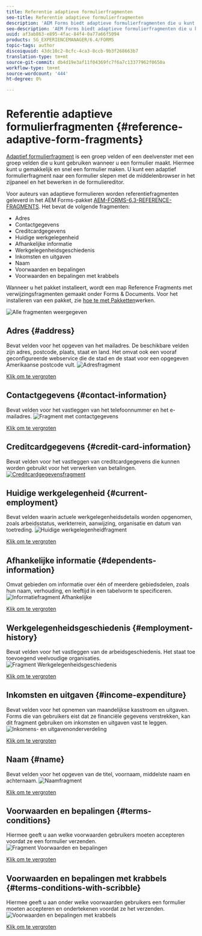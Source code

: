 ```yaml
---
title: Referentie adaptieve formulierfragmenten
seo-title: Referentie adaptieve formulierfragmenten
description: 'AEM Forms biedt adaptieve formulierfragmenten die u kunt gebruiken als elementen om snel een formulier te maken. '
seo-description: 'AEM Forms biedt adaptieve formulierfragmenten die u kunt gebruiken als elementen om snel een formulier te maken. '
uuid: af3ab863-e895-4fac-84f4-0a77a66f5094
products: SG_EXPERIENCEMANAGER/6.4/FORMS
topic-tags: author
discoiquuid: 43dc10c2-8cfc-4ca3-8ccb-9b3f268663b7
translation-type: tm+mt
source-git-commit: db4d19e3af11f04369fc7f6a7c13377962f0650a
workflow-type: tm+mt
source-wordcount: '444'
ht-degree: 0%

---
```



# Referentie adaptieve formulierfragmenten {#reference-adaptive-form-fragments}

[Adaptief formulierfragment](/help/forms/using/adaptive-form-fragments.md) is een groep velden of een deelvenster met een groep velden die u kunt gebruiken wanneer u een formulier maakt. Hiermee kunt u gemakkelijk en snel een formulier maken. U kunt een adaptief formulierfragment naar een formulier slepen met de middelenbrowser in het zijpaneel en het bewerken in de formuliereditor.

Voor auteurs van adaptieve formulieren worden referentiefragmenten geleverd in het AEM Forms-pakket [AEM-FORMS-6.3-REFERENCE-FRAGMENTS](https://www.adobeaemcloud.com/content/marketplace/marketplaceProxy.html?packagePath=/content/companies/public/adobe/packages/cq630/fd/AEM-FORMS-6.3-REFERENCE-FRAGMENTS). Het bevat de volgende fragmenten:

* Adres
* Contactgegevens
* Creditcardgegevens
* Huidige werkgelegenheid
* Afhankelijke informatie
* Werkgelegenheidsgeschiedenis
* Inkomsten en uitgaven
* Naam
* Voorwaarden en bepalingen
* Voorwaarden en bepalingen met krabbels

Wanneer u het pakket installeert, wordt een map Reference Fragments met verwijzingsfragmenten gemaakt onder Forms &amp; Documents. Voor het installeren van een pakket, zie [hoe te met Pakketten](/help/sites-administering/package-manager.md)werken.

![Alle fragmenten weergegeven](assets/ootb-frags.png)

## Adres {#address}

Bevat velden voor het opgeven van het mailadres. De beschikbare velden zijn adres, postcode, plaats, staat en land. Het omvat ook een vooraf geconfigureerde webservice die de stad en de staat voor een opgegeven Amerikaanse postcode vult.
![Adresfragment](assets/address.png)

[Klik om te vergroten](assets/address.png)

## Contactgegevens {#contact-information}

Bevat velden voor het vastleggen van het telefoonnummer en het e-mailadres.
![Fragment met contactgegevens](assets/contact-info.png)

[Klik om te vergroten](assets/contact-info-1.png)

## Creditcardgegevens {#credit-card-information}

Bevat velden voor het vastleggen van creditcardgegevens die kunnen worden gebruikt voor het verwerken van betalingen.
[ ![Creditcardgegevensfragment](assets/cc-info.png)](assets/cc-info-1.png)

## Huidige werkgelegenheid {#current-employment}

Bevat velden waarin actuele werkgelegenheidsdetails worden opgenomen, zoals arbeidsstatus, werkterrein, aanwijzing, organisatie en datum van toetreding.
![Huidige werkgelegenheidfragment](assets/current-emp.png)

[Klik om te vergroten](assets/current-emp-1.png)

## Afhankelijke informatie {#dependents-information}

Omvat gebieden om informatie over één of meerdere gebiedsdelen, zoals hun naam, verhouding, en leeftijd in een tabelvorm te specificeren.
![Informatiefragment Afhankelijke](assets/dependents-info.png)

[Klik om te vergroten](assets/dependents-info-1.png)

## Werkgelegenheidsgeschiedenis {#employment-history}

Bevat velden voor het vastleggen van de arbeidsgeschiedenis. Het staat toe toevoegend veelvoudige organisaties.
![Fragment Werkgelegenheidsgeschiedenis](assets/emp-history.png)

[Klik om te vergroten](assets/emp-history-1.png)

## Inkomsten en uitgaven {#income-expenditure}

Bevat velden voor het opnemen van maandelijkse kasstroom en uitgaven. Forms die van gebruikers eist dat ze financiële gegevens verstrekken, kan dit fragment gebruiken om inkomsten en uitgaven vast te leggen.
![Inkomens- en uitgavenonderverdeling](assets/income.png)

[Klik om te vergroten](assets/income-1.png)

## Naam {#name}

Bevat velden voor het opgeven van de titel, voornaam, middelste naam en achternaam.
![Naamfragment](assets/name.png)

[Klik om te vergroten](assets/name-1.png)

## Voorwaarden en bepalingen {#terms-conditions}

Hiermee geeft u aan welke voorwaarden gebruikers moeten accepteren voordat ze een formulier verzenden.
![Fragment Voorwaarden en bepalingen](assets/tnc.png)

[Klik om te vergroten](assets/tnc-1.png)

## Voorwaarden en bepalingen met krabbels {#terms-conditions-with-scribble}

Hiermee geeft u aan onder welke voorwaarden gebruikers een formulier moeten accepteren en ondertekenen voordat ze het verzenden.
![Voorwaarden en bepalingen met krabbels](assets/tnc-scribble.png)

[Klik om te vergroten](assets/tnc-scribble-1.png)